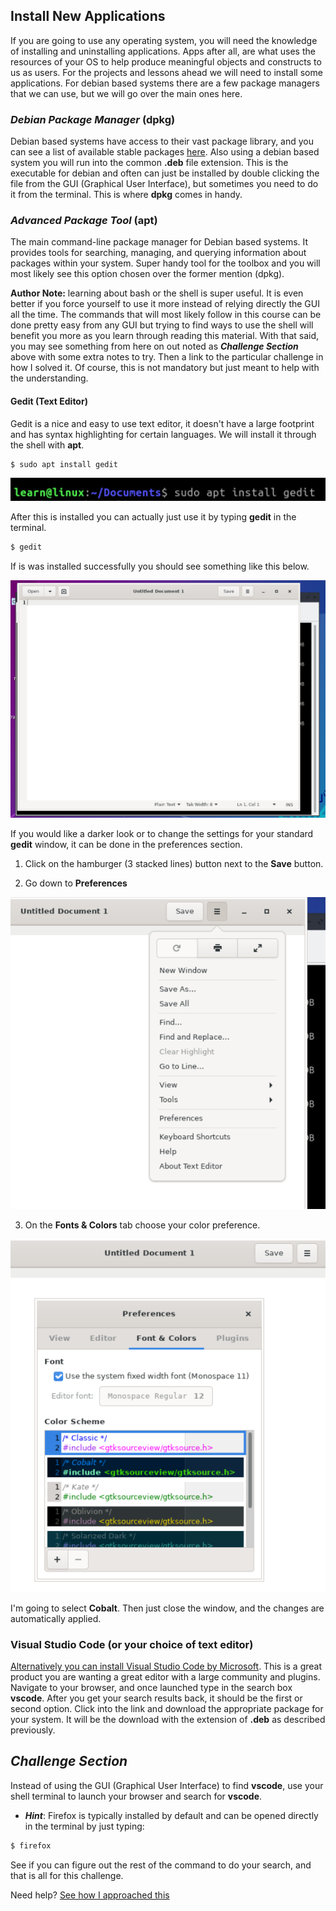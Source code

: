 ## Install New Applications

If you are going to use any operating system, you will need the knowledge of installing and uninstalling applications.  Apps after all, are what uses the resources of your OS to help produce meaningful objects and constructs to us as users. For the projects and lessons ahead we will need to install some applications.  For debian based systems there are a few package managers that we can use, but we will go over the main ones here. 

### _Debian Package Manager_ (dpkg)

Debian based systems have access to their vast package library, and you can see a list of available stable packages [here](https://packages.debian.org/stable/).  Also using a debian based system you will run into the common **.deb** file extension.  This is the executable for debian and often can just be installed by double clicking the file from the GUI (Graphical User Interface), but sometimes you need to do it from the terminal. This is where **dpkg** comes in handy. 

### _Advanced Package Tool_ (apt)

The main command-line package manager for Debian based systems.  It provides tools for searching, managing, and querying information about packages within your system. Super handy tool for the toolbox and you will most likely see this option chosen over the former mention (dpkg).


**Author Note:** learning about bash or the shell is super useful. It is even better if you force yourself to use it more instead of relying directly the GUI all the time. The commands that will most likely follow in this course can be done pretty easy from any GUI but trying to find ways to use the shell will benefit you more as you learn through reading this material. With that said, you may see something from here on out noted as **_Challenge Section_** above with some extra notes to try.  Then a link to the particular challenge in how I solved it. Of course, this is not mandatory but just meant to help with the understanding. 

#### Gedit (Text Editor)

Gedit is a nice and easy to use text editor, it doesn't have a large footprint and has syntax highlighting for certain languages. We will install it through the shell with **apt**. 

```.sh
$ sudo apt install gedit
```
![Gedit install with apt](../assets/2.finding_things/gedit_install.png)

After this is installed you can actually just use it by typing **gedit** in the terminal. 

```.sh
$ gedit
```

If is was installed successfully you should see something like this below. 



![Gedit install with apt](../assets/2.finding_things/gedit_new_document.png)

If you would like a darker look or to change the settings for your standard **gedit** window, it can be done in the preferences section. 
1. Click on the hamburger (3 stacked lines) button next to the **Save** button.  

2. Go down to **Preferences**

![Gedit install with apt](../assets/2.finding_things/gedit_preferences.png)

3. On the **Fonts & Colors** tab choose your color preference. 

![Gedit install with apt](../assets/2.finding_things/gedit_colors.png)

I'm going to select **Cobalt**. Then just close the window, and the changes are automatically applied. 


###  Visual Studio Code (or your choice of text editor)

[Alternatively you can install Visual Studio Code by Microsoft](#visual-studio-code). This is a great product you are wanting a great editor with a large community and plugins. Navigate to your browser, and once launched type in the search box **vscode**.  After you get your search results back, it should be the first or second option. Click into the link and download the appropriate package for your system. It will be the download with the extension of **.deb** as described previously. 



## _Challenge Section_
Instead of using the GUI (Graphical User Interface) to find **vscode**, use your shell terminal to launch your browser and search for **vscode**. 
*   **_Hint_**: Firefox is typically installed by default and can be opened directly in the terminal by just typing: 
```.sh
$ firefox
```
See if you can figure out the rest of the command to do your search, and that is all for this challenge. 

Need help? [See how I approached this](../challenges/a.launch_search_from_browser.md)



